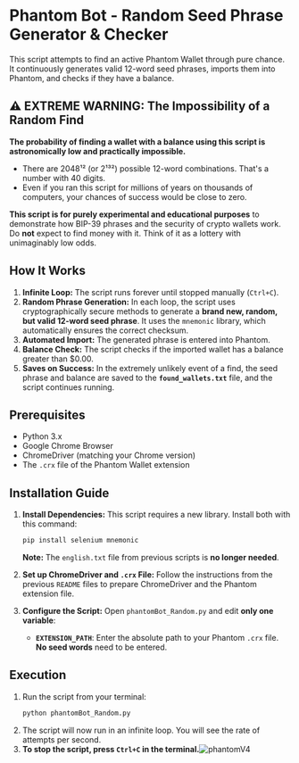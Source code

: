 # Phantom Bot - Random Seed Phrase Generator & Checker

This script attempts to find an active Phantom Wallet through pure chance. It continuously generates valid 12-word seed phrases, imports them into Phantom, and checks if they have a balance.

## ⚠️ EXTREME WARNING: The Impossibility of a Random Find

**The probability of finding a wallet with a balance using this script is astronomically low and practically impossible.**

* There are 2048¹² (or 2¹³²) possible 12-word combinations. That's a number with 40 digits.
* Even if you ran this script for millions of years on thousands of computers, your chances of success would be close to zero.

**This script is for purely experimental and educational purposes** to demonstrate how BIP-39 phrases and the security of crypto wallets work. Do **not** expect to find money with it. Think of it as a lottery with unimaginably low odds.

## How It Works

1.  **Infinite Loop:** The script runs forever until stopped manually (`Ctrl+C`).
2.  **Random Phrase Generation:** In each loop, the script uses cryptographically secure methods to generate a **brand new, random, but valid 12-word seed phrase**. It uses the `mnemonic` library, which automatically ensures the correct checksum.
3.  **Automated Import:** The generated phrase is entered into Phantom.
4.  **Balance Check:** The script checks if the imported wallet has a balance greater than $0.00.
5.  **Saves on Success:** In the extremely unlikely event of a find, the seed phrase and balance are saved to the **`found_wallets.txt`** file, and the script continues running.

## Prerequisites

* Python 3.x
* Google Chrome Browser
* ChromeDriver (matching your Chrome version)
* The `.crx` file of the Phantom Wallet extension

## Installation Guide

1.  **Install Dependencies:** This script requires a new library. Install both with this command:
    ```bash
    pip install selenium mnemonic
    ```
    **Note:** The `english.txt` file from previous scripts is **no longer needed**.

2.  **Set up ChromeDriver and `.crx` File:** Follow the instructions from the previous `README` files to prepare ChromeDriver and the Phantom extension file.

3.  **Configure the Script:**
    Open `phantomBot_Random.py` and edit **only one variable**:
    * **`EXTENSION_PATH`**: Enter the absolute path to your Phantom `.crx` file. **No seed words** need to be entered.

## Execution

1.  Run the script from your terminal:
    ```bash
    python phantomBot_Random.py
    ```
2.  The script will now run in an infinite loop. You will see the rate of attempts per second.
3.  **To stop the script, press `Ctrl+C` in the terminal.**![phantomV4](https://github.com/user-attachments/assets/7a0235d9-e4cf-43e0-acd3-c3a3c27defa3)
